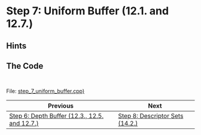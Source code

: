 # **Step 7: Uniform Buffer (12.1. and 12.7.)**
## **Hints**

## **The Code**


```C++
    
```

File: [step_7_uniform_buffer.cpp)](../Code/step_7_uniform_buffer.cpp)

| Previous | Next |
|---|---|
| [Step 6: Depth Buffer (12.3., 12.5. and 12.7.)](depth_buffer.md) | [Step 8: Descriptor Sets (14.2.)](descriptor_sets.md) |